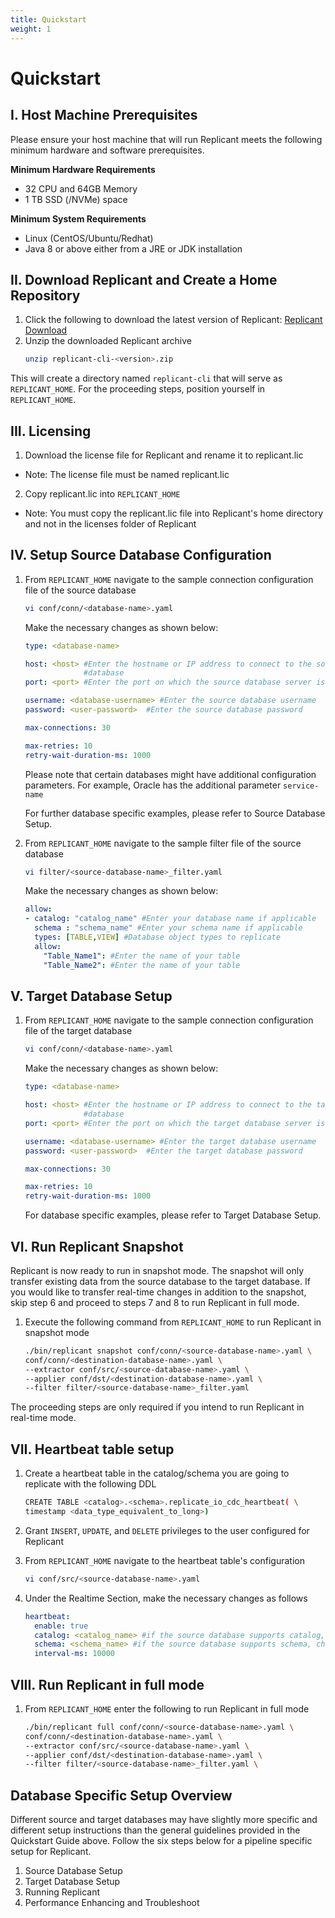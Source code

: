 ```yaml
---
title: Quickstart
weight: 1
---
```


# Quickstart

## I. Host Machine Prerequisites

Please ensure your host machine that will run Replicant meets the following minimum hardware and software prerequisites.

**Minimum Hardware Requirements**
* 32 CPU and 64GB Memory
* 1 TB SSD (/NVMe) space

**Minimum System Requirements**
* Linux (CentOS/Ubuntu/Redhat)
* Java 8 or above either from a JRE or JDK installation

## II. Download Replicant and Create a Home Repository

1. Click the following to download the latest version of Replicant: [Replicant Download](https://blitzz-releases.s3-us-west-1.amazonaws.com/general/replicant/replicant-cli-21.02.01.7.zip)
2. Unzip the downloaded Replicant archive
   ```BASH
   unzip replicant-cli-<version>.zip
   ```
This will create a directory named ```replicant-cli``` that will serve as ```REPLICANT_HOME```. For the proceeding steps, position yourself in ```REPLICANT_HOME```.


## III. Licensing
1. Download the license file for Replicant and rename it to replicant.lic
  * Note: The license file must be named replicant.lic
2. Copy replicant.lic into ```REPLICANT_HOME```
  * Note: You must copy the replicant.lic file into Replicant's home directory and not in the licenses folder of Replicant


## IV. Setup Source Database Configuration

1. From ```REPLICANT_HOME``` navigate to the sample connection configuration file of the source database
    ```BASH
    vi conf/conn/<database-name>.yaml
    ```

    Make the necessary changes as shown below:

    ```YAML
    type: <database-name>

    host: <host> #Enter the hostname or IP address to connect to the source
                 #database
    port: <port> #Enter the port on which the source database server is running

    username: <database-username> #Enter the source database username
    password: <user-password>  #Enter the source database password

    max-connections: 30

    max-retries: 10
    retry-wait-duration-ms: 1000
    ```

    Please note that certain databases might have additional configuration parameters. For example, Oracle has the additional parameter ```service-name```

    For further database specific examples, please refer to Source Database Setup.

2. From ```REPLICANT_HOME``` navigate to the sample filter file of the source database
   ```BASH
   vi filter/<source-database-name>_filter.yaml
   ```

   Make the necessary changes as shown below:

   ```YAML
   allow:
   - catalog: "catalog_name" #Enter your database name if applicable
     schema : "schema_name" #Enter your schema name if applicable
     types: [TABLE,VIEW] #Database object types to replicate
     allow:
       "Table_Name1": #Enter the name of your table
       "Table_Name2": #Enter the name of your table

   ```

## V. Target Database Setup

1. From ```REPLICANT_HOME``` navigate to the sample connection configuration file of the target database

    ```BASH
    vi conf/conn/<database-name>.yaml
    ```

    Make the necessary changes as shown below:

    ```YAML
    type: <database-name>

    host: <host> #Enter the hostname or IP address to connect to the target
                 #database
    port: <port> #Enter the port on which the target database server is running

    username: <database-username> #Enter the target database username
    password: <user-password>  #Enter the target database password

    max-connections: 30

    max-retries: 10
    retry-wait-duration-ms: 1000
    ```

    For database specific examples, please refer to Target Database Setup.


## VI. Run Replicant Snapshot

Replicant is now ready to run in snapshot mode. The snapshot will only transfer existing data from the source database to the target database. If you would like to transfer real-time changes in addition to the snapshot, skip step 6 and proceed to steps 7 and 8 to run Replicant in full mode.

1. Execute the following command from ```REPLICANT_HOME``` to run Replicant in snapshot mode

   ``` BASH
   ./bin/replicant snapshot conf/conn/<source-database-name>.yaml \
   conf/conn/<destination-database-name>.yaml \
   --extractor conf/src/<source-database-name>.yaml \
   --applier conf/dst/<destination-database-name>.yaml \
   --filter filter/<source-database-name>_filter.yaml
   ```

The proceeding steps are only required if you intend to run Replicant in real-time mode.

## VII. Heartbeat table setup

1. Create a heartbeat table in the catalog/schema you are going to replicate with the following DDL
   ``` BASH
   CREATE TABLE <catalog>.<schema>.replicate_io_cdc_heartbeat( \
   timestamp <data_type_equivalent_to_long>)
   ```

2. Grant ```INSERT```, ```UPDATE```, and ```DELETE``` privileges to the user configured for Replicant

3. From ```REPLICANT_HOME``` navigate to the heartbeat table's configuration
   ```BASH
   vi conf/src/<source-database-name>.yaml
   ```
4. Under the Realtime Section, make the necessary changes as follows

   ```YAML
   heartbeat:
     enable: true
     catalog: <catalog_name> #if the source database supports catalog, change the catalogue name accordingly
     schema: <schema_name> #if the source database supports schema, change the schema name accordingly
     interval-ms: 10000
    ```

## VIII. Run Replicant in full mode

1. From ```REPLICANT_HOME``` enter the following to run Replicant in full mode
   ```BASH
   ./bin/replicant full conf/conn/<source-database-name>.yaml \
   conf/conn/<destination-database-name>.yaml \
   --extractor conf/src/<source-database-name>.yaml \
   --applier conf/dst/<destination-database-name>.yaml \
   --filter filter/<source-database-name>_filter.yaml \
   ```

## Database Specific Setup Overview

Different source and target databases may have slightly more specific and different setup instructions than the general guidelines provided in the Quickstart Guide above. Follow the six steps below for a pipeline specific setup for Replicant.

1. Source Database Setup
2. Target Database Setup  
3. Running Replicant
4. Performance Enhancing and Troubleshoot

